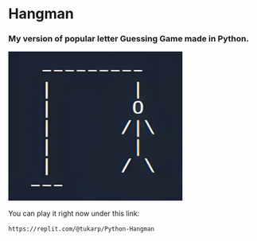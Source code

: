 # Hangman

### My version of popular letter Guessing Game made in Python.

<img src="https://github.com/tukarp/Hangman/blob/main/Images/Hangman.jpg" width="350" height="300"> 

You can play it right now under this link:

```
https://replit.com/@tukarp/Python-Hangman
```
